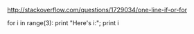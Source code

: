 http://stackoverflow.com/questions/1729034/one-line-if-or-for

for i in range(3): print "Here's i:"; print i
